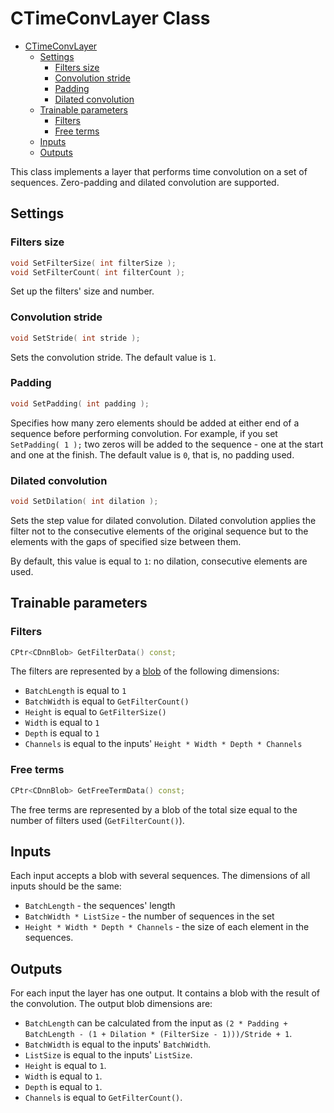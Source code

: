 # CTimeConvLayer Class

<!-- TOC -->

- [CTimeConvLayer](#ctimeconvlayer-class)
    - [Settings](#settings)
        - [Filters size](#filters-size)
        - [Convolution stride](#convolution-stride)
        - [Padding](#padding)
        - [Dilated convolution](#dilated-convolution)
    - [Trainable parameters](#trainable-parameters)
        - [Filters](#filters)
        - [Free terms](#free-terms)
    - [Inputs](#inputs)
    - [Outputs](#outputs)

<!-- /TOC -->

This class implements a layer that performs time convolution on a set of sequences. Zero-padding and dilated convolution are supported.

## Settings

### Filters size

```c++
void SetFilterSize( int filterSize );
void SetFilterCount( int filterCount );
```

Set up the filters' size and number.

### Convolution stride

```c++
void SetStride( int stride );
```

Sets the convolution stride. The default value is `1`.

### Padding

```c++
void SetPadding( int padding );
```

Specifies how many zero elements should be added at either end of a sequence before performing convolution. For example, if you set `SetPadding( 1 );` two zeros will be added to the sequence - one at the start and one at the finish. The default value is `0`, that is, no padding used.

### Dilated convolution

```c++
void SetDilation( int dilation );
```

Sets the step value for dilated convolution. Dilated convolution applies the filter not to the consecutive elements of the original sequence but to the elements with the gaps of specified size between them.

By default, this value is equal to `1`: no dilation, consecutive elements are used.

## Trainable parameters

### Filters

```c++
CPtr<CDnnBlob> GetFilterData() const;
```

The filters  are represented by a [blob](../DnnBlob.md) of the following dimensions:

- `BatchLength` is equal to `1`
- `BatchWidth` is equal to `GetFilterCount()`
- `Height` is equal to `GetFilterSize()`
- `Width` is equal to `1`
- `Depth` is equal to `1`
- `Channels` is equal to the inputs' `Height * Width * Depth * Channels`

### Free terms

```c++
CPtr<CDnnBlob> GetFreeTermData() const;
```

The free terms are represented by a blob of the total size equal to the number of filters used (`GetFilterCount()`).

## Inputs

Each input accepts a blob with several sequences. The dimensions of all inputs should be the same:

- `BatchLength` - the sequences' length
- `BatchWidth * ListSize` - the number of sequences in the set
- `Height * Width * Depth * Channels` - the size of each element in the sequences.

## Outputs 

For each input the layer has one output. It contains a blob with the result of the convolution. The output blob dimensions are:

- `BatchLength` can be calculated from the input as
`(2 * Padding + BatchLength - (1 + Dilation * (FilterSize - 1)))/Stride + 1`.
- `BatchWidth` is equal to the inputs' `BatchWidth`.
- `ListSize` is equal to the inputs' `ListSize`.
- `Height` is equal to `1`.
- `Width` is equal to `1`.
- `Depth` is equal to `1`.
- `Channels` is equal to `GetFilterCount()`.
